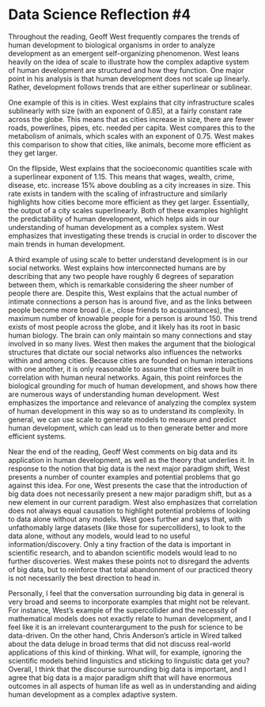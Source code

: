 # Data Science Reflection #4

Throughout the reading, Geoff West frequently compares the trends of human development to biological organisms in order to analyze development as an emergent self-organizing phenomenon. West leans heavily on the idea of scale to illustrate how the complex adaptive system of human development are structured and how they function. One major point in his analysis is that human development does not scale up linearly. Rather, development follows trends that are either superlinear or sublinear.

One example of this is in cities. West explains that city infrastructure scales sublinearly with size (with an exponent of 0.85), at a fairly constant rate across the globe. This means that as cities increase in size, there are fewer roads, powerlines, pipes, etc. needed per capita. West compares this to the metabolism of animals, which scales with an exponent of 0.75. West makes this comparison to show that cities, like animals, become more efficient as they get larger.

On the flipside, West explains that the socioeconomic quantities scale with a superlinear exponent of 1.15. This means that wages, wealth, crime, disease, etc. increase 15% above doubling as a city increases in size. This rate exists in tandem with the scaling of infrastructure and similarly highlights how cities become more efficient as they get larger. Essentially, the output of a city scales superlinearly. Both of these examples highlight the predictability of human development, which helps aids in our understanding of human development as a complex system. West emphasizes that investigating these trends is crucial in order to discover the main trends in human development.

A third example of using scale to better understand development is in our social networks. West explains how interconnected humans are by describing that any two people have roughly 6 degrees of separation between them, which is remarkable considering the sheer number of people there are. Despite this, West explains that the actual number of intimate connections a person has is around five, and as the links between people become more broad (i.e., close friends to acquaintances), the maximum number of knowable people for a person is around 150. This trend exists of most people across the globe, and it likely has its root in basic human biology. The brain can only maintain so many connections and stay involved in so many lives. West then makes the argument that the biological structures that dictate our social networks also influences the networks within and among cities. Because cities are founded on human interactions with one another, it is only reasonable to assume that cities were built in correlation with human neural networks. Again, this point reinforces the biological grounding for much of human development, and shows how there are numerous ways of understanding human development. West emphasizes the importance and relevance of analyzing the complex system of human development in this way so as to understand its complexity. In general, we can use scale to generate models to measure and predict human development, which can lead us to then generate better and more efficient systems.

Near the end of the reading, Geoff West comments on big data and its application in human development, as well as the theory that underlies it. In response to the notion that big data is the next major paradigm shift, West presents a number of counter examples and potential problems that go against this idea. For one, West presents the case that the introduction of big data does not necessarily present a new major paradigm shift, but as a new element in our current paradigm. West also emphasizes that correlation does not always equal causation to highlight potential problems of looking to data alone without any models. West goes further and says that, with unfathomably large datasets (like those for supercolliders), to look to the data alone, without any models, would lead to no useful information/discovery. Only a tiny fraction of the data is important in scientific research, and to abandon scientific models would lead to no further discoveries. West makes these points not to disregard the advents of big data, but to reinforce that total abandonment of our practiced theory is not necessarily the best direction to head in.

Personally, I feel that the conversation surrounding big data in general is very broad and seems to incorporate examples that might not be relevant. For instance, West’s example of the supercollider and the necessity of mathematical models does not exactly relate to human development, and I feel like it is an irrelevant counterargument to the push for science to be data-driven. On the other hand, Chris Anderson’s article in Wired talked about the data deluge in broad terms that did not discuss real-world applications of this kind of thinking. What will, for example, ignoring the scientific models behind linguistics and sticking to linguistic data get you? Overall, I think that the discourse surrounding big data is important, and I agree that big data is a major paradigm shift that will have enormous outcomes in all aspects of human life as well as in understanding and aiding human development as a complex adaptive system.
